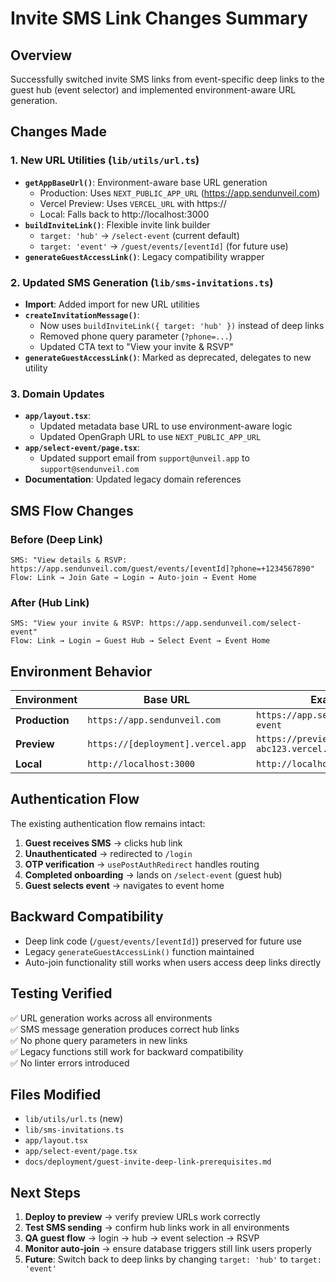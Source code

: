 # Invite SMS Link Changes Summary

## Overview
Successfully switched invite SMS links from event-specific deep links to the guest hub (event selector) and implemented environment-aware URL generation.

## Changes Made

### 1. New URL Utilities (`lib/utils/url.ts`)
- **`getAppBaseUrl()`**: Environment-aware base URL generation
  - Production: Uses `NEXT_PUBLIC_APP_URL` (https://app.sendunveil.com)
  - Vercel Preview: Uses `VERCEL_URL` with https://
  - Local: Falls back to http://localhost:3000
- **`buildInviteLink()`**: Flexible invite link builder
  - `target: 'hub'` → `/select-event` (current default)
  - `target: 'event'` → `/guest/events/[eventId]` (for future use)
- **`generateGuestAccessLink()`**: Legacy compatibility wrapper

### 2. Updated SMS Generation (`lib/sms-invitations.ts`)
- **Import**: Added import for new URL utilities
- **`createInvitationMessage()`**: 
  - Now uses `buildInviteLink({ target: 'hub' })` instead of deep links
  - Removed phone query parameter (`?phone=...`)
  - Updated CTA text to "View your invite & RSVP"
- **`generateGuestAccessLink()`**: Marked as deprecated, delegates to new utility

### 3. Domain Updates
- **`app/layout.tsx`**: 
  - Updated metadata base URL to use environment-aware logic
  - Updated OpenGraph URL to use `NEXT_PUBLIC_APP_URL`
- **`app/select-event/page.tsx`**: 
  - Updated support email from `support@unveil.app` to `support@sendunveil.com`
- **Documentation**: Updated legacy domain references

## SMS Flow Changes

### Before (Deep Link)
```
SMS: "View details & RSVP: https://app.sendunveil.com/guest/events/[eventId]?phone=+1234567890"
Flow: Link → Join Gate → Login → Auto-join → Event Home
```

### After (Hub Link)
```
SMS: "View your invite & RSVP: https://app.sendunveil.com/select-event"
Flow: Link → Login → Guest Hub → Select Event → Event Home
```

## Environment Behavior

| Environment | Base URL | Example Link |
|-------------|----------|--------------|
| **Production** | `https://app.sendunveil.com` | `https://app.sendunveil.com/select-event` |
| **Preview** | `https://[deployment].vercel.app` | `https://preview-abc123.vercel.app/select-event` |
| **Local** | `http://localhost:3000` | `http://localhost:3000/select-event` |

## Authentication Flow

The existing authentication flow remains intact:
1. **Guest receives SMS** → clicks hub link
2. **Unauthenticated** → redirected to `/login`
3. **OTP verification** → `usePostAuthRedirect` handles routing
4. **Completed onboarding** → lands on `/select-event` (guest hub)
5. **Guest selects event** → navigates to event home

## Backward Compatibility

- Deep link code (`/guest/events/[eventId]`) preserved for future use
- Legacy `generateGuestAccessLink()` function maintained
- Auto-join functionality still works when users access deep links directly

## Testing Verified

✅ URL generation works across all environments  
✅ SMS message generation produces correct hub links  
✅ No phone query parameters in new links  
✅ Legacy functions still work for backward compatibility  
✅ No linter errors introduced  

## Files Modified

- `lib/utils/url.ts` (new)
- `lib/sms-invitations.ts`
- `app/layout.tsx`
- `app/select-event/page.tsx`
- `docs/deployment/guest-invite-deep-link-prerequisites.md`

## Next Steps

1. **Deploy to preview** → verify preview URLs work correctly
2. **Test SMS sending** → confirm hub links work in all environments  
3. **QA guest flow** → login → hub → event selection → RSVP
4. **Monitor auto-join** → ensure database triggers still link users properly
5. **Future**: Switch back to deep links by changing `target: 'hub'` to `target: 'event'`
